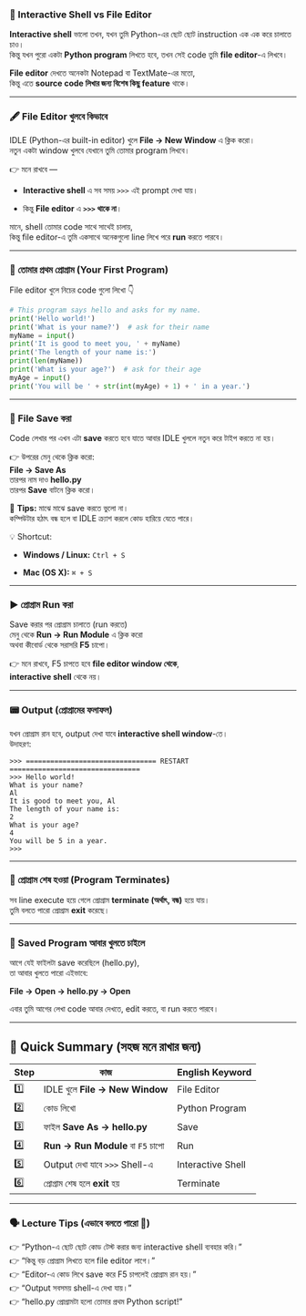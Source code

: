 
### 💬 Interactive Shell vs File Editor

**Interactive shell** ভালো তখন, যখন তুমি Python-এর ছোট ছোট instruction এক এক করে চালাতে চাও।  
কিন্তু যখন পুরো একটা **Python program** লিখতে হবে, তখন সেই code তুমি **file editor**-এ লিখবে।

**File editor** দেখতে অনেকটা Notepad বা TextMate-এর মতো,  
কিন্তু এতে **source code লিখার জন্য বিশেষ কিছু feature** থাকে।

---

### 🖋️ File Editor খুলবে কিভাবে

IDLE (Python-এর built-in editor) খুলে **File → New Window** এ ক্লিক করো।  
নতুন একটা window খুলবে যেখানে তুমি তোমার program লিখবে।

👉 মনে রাখবে —

- **Interactive shell** এ সব সময় `>>>` এই prompt দেখা যায়।
    
- কিন্তু **File editor** এ **`>>>` থাকে না**।
    

মানে, shell তোমার code সাথে সাথেই চালায়,  
কিন্তু file editor-এ তুমি একসাথে অনেকগুলো line লিখে পরে **run** করতে পারবে।

---

### 🚀 তোমার প্রথম প্রোগ্রাম (Your First Program)

File editor খুলে নিচের code গুলো লিখো 👇

```python
# This program says hello and asks for my name.
print('Hello world!')
print('What is your name?')  # ask for their name
myName = input()
print('It is good to meet you, ' + myName)
print('The length of your name is:')
print(len(myName))
print('What is your age?')  # ask for their age
myAge = input()
print('You will be ' + str(int(myAge) + 1) + ' in a year.')
```

---

### 💾 File Save করা

Code লেখার পর এখন এটা **save** করতে হবে যাতে আবার IDLE খুললে নতুন করে টাইপ করতে না হয়।

👉 উপরের মেনু থেকে ক্লিক করো:  
**File → Save As**  
তারপর নাম দাও **hello.py**  
তারপর **Save** বাটনে ক্লিক করো।

🧠 **Tips:** মাঝে মাঝে save করতে ভুলো না।  
কম্পিউটার হঠাৎ বন্ধ হলে বা IDLE ক্র্যাশ করলে কোড হারিয়ে যেতে পারে।

💡 Shortcut:

- **Windows / Linux:** `Ctrl + S`
    
- **Mac (OS X):** `⌘ + S`
    

---

### ▶️ প্রোগ্রাম Run করা

Save করার পর প্রোগ্রাম চালাতে (run করতে)  
মেনু থেকে **Run → Run Module** এ ক্লিক করো  
অথবা কীবোর্ড থেকে সরাসরি **F5** চাপো।

👉 মনে রাখবে, F5 চাপতে হবে **file editor window থেকে**,  
**interactive shell** থেকে নয়।

---

### 📟 Output (প্রোগ্রামের ফলাফল)

যখন প্রোগ্রাম রান হবে, output দেখা যাবে **interactive shell window**-তে।  
উদাহরণ:

```
>>> ================================ RESTART ================================
>>> Hello world!
What is your name?
Al
It is good to meet you, Al
The length of your name is:
2
What is your age?
4
You will be 5 in a year.
>>>
```

---

### 🛑 প্রোগ্রাম শেষ হওয়া (Program Terminates)

সব line execute হয়ে গেলে প্রোগ্রাম **terminate (অর্থাৎ, বন্ধ)** হয়ে যায়।  
তুমি বলতে পারো প্রোগ্রাম **exit** করেছে।

---

### 🔁 Saved Program আবার খুলতে চাইলে

আগে যেই ফাইলটা save করেছিলে (hello.py),  
তা আবার খুলতে পারো এইভাবে:

**File → Open → hello.py → Open**

এবার তুমি আগের লেখা code আবার দেখতে, edit করতে, বা run করতে পারবে।

---

## 🧩 Quick Summary (সহজ মনে রাখার জন্য)

|Step|কাজ|English Keyword|
|---|---|---|
|1️⃣|IDLE খুলে **File → New Window**|File Editor|
|2️⃣|কোড লিখো|Python Program|
|3️⃣|ফাইল **Save As → hello.py**|Save|
|4️⃣|**Run → Run Module** বা `F5` চাপো|Run|
|5️⃣|Output দেখা যাবে `>>>` Shell-এ|Interactive Shell|
|6️⃣|প্রোগ্রাম শেষ হলে **exit** হয়|Terminate|

---

### 🗣️ Lecture Tips (এভাবে বলতে পারো 🎤)

👉 “Python-এ ছোট ছোট কোড টেস্ট করার জন্য interactive shell ব্যবহার করি।”  
👉 “কিন্তু বড় প্রোগ্রাম লিখতে হলে file editor লাগে।”  
👉 “Editor-এ কোড লিখে save করে F5 চাপলেই প্রোগ্রাম রান হয়।”  
👉 “Output সবসময় shell-এ দেখা যায়।”  
👉 “hello.py প্রোগ্রামটা হলো তোমার প্রথম Python script!”
